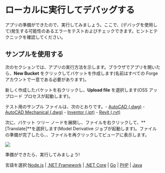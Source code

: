 # ローカルに実行してデバッグする

アプリの準備ができたので、実行してみましょう。ここで、(デバッグを使用して)発生する可能性のあるエラーをテストおよびチェックできます。ヒントとテクニックを確認してください。

## サンプルを使用する

次のセクションでは、アプリの実行方法を示します。ブラウザでアプリを開いたら、**New Bucket** をクリックしてバケットを作成します(名前はすべての Forge アカウントで一意である必要があります)。

新しく作成したバケットを右クリックし、**Upload file** を選択します(OSS アップロード プロセスが起動します)。

テスト用のサンプル ファイルは、次のとおりです。- [AutoCAD (.dwg)](https://knowledge.autodesk.com/support/autocad/downloads/caas/downloads/content/autocad-sample-files.html) - [AutoCAD Mechanical (.dwg)](https://knowledge.autodesk.com/support/autocad-mechanical/downloads/caas/downloads/content/autocad-mechanical-2019-sample-files.html) - [Inventor (.ipt)](https://knowledge.autodesk.com/support/inventor/troubleshooting/caas/downloads/content/inventor-sample-files.html) - [Revit (.rvt)](https://knowledge.autodesk.com/support/revit-products/getting-started/caas/CloudHelp/cloudhelp/2019/ENU/Revit-GetStarted/files/GUID-61EF2F22-3A1F-4317-B925-1E85F138BE88-htm.html)


 次に、バケット ツリー ノードを展開し、ファイルを右クリックして、**\[Translate]**を選択します(Model Derivative ジョブが起動します)。ファイルの準備が完了したら、、ファイルを再クリックしてビューアに表示します。

![](_media/tutorials/run_sample_viewmodels.gif)

準備ができたら、実行してみましょう!

言語を選択:[Node.js](environment/rundebug/nodejs) | [.NET Framework](environment/rundebug/net) | [.NET Core](environment/rundebug/netcore) | [Go](environment/rundebug/go) | [PHP](environment/rundebug/php) | [Java](environment/rundebug/java)